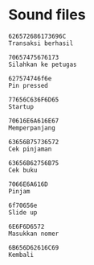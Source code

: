 # Sound files
```
626572686173696C  
Transaksi berhasil
```
```
70657475676173  
Silahkan ke petugas
```
```
627574746f6e  
Pin pressed
```
```
77656C636F6D65  
Startup
```
```
70616E6A616E67  
Memperpanjang
```
```
63656B75736572  
Cek pinjaman
```
```
63656B62756B75  
Cek buku
```
```
7066E6A616D  
Pinjam
```
```
6f70656e  
Slide up
```
```
6E6F6D6572  
Masukkan nomer
```
```
6B656D62616C69  
Kembali
```
